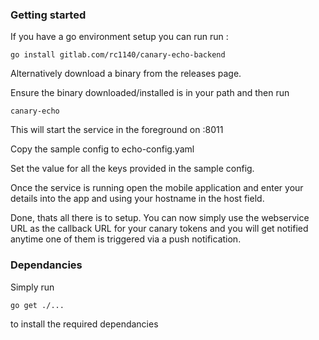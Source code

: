 ### Getting started 

If you have a go environment setup you can run run :

`go install gitlab.com/rc1140/canary-echo-backend`

Alternatively download a binary from the releases page.

Ensure the binary downloaded/installed is in your path and then
run 

`canary-echo`

This will start the service in the foreground on :8011

Copy the sample config to echo-config.yaml

Set the value for all the keys provided in the sample config.

Once the service is running open the mobile application and enter your details
into the app and using your hostname in the host field. 

Done, thats all there is to setup. You can now simply use the webservice URL as the callback URL for your canary tokens and you will get notified anytime one of them is triggered via a push notification.

### Dependancies

Simply run 

`go get ./...`

to install the required dependancies
